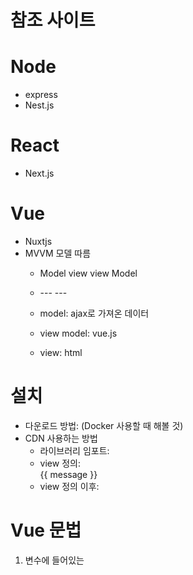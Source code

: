 # 참조 사이트

# Node
- express
- Nest.js

# React
- Next.js

# Vue
- Nuxtjs
- MVVM 모델 따름
  - Model view view Model
  - <Model> --- <View Model> --- <View>

  - model: ajax로 가져온 데이터
  - view model: vue.js
  - view: html


# 설치
- 다운로드 방법: (Docker 사용할 때 해볼 것)
- CDN 사용하는 방법 
  - 라이브러리 임포트: <script src="https://unpkg.com/vue@3/dist/vue.global.js"></script>
  - view 정의: <div id="app">{{ message }}</div>
  - view 정의 이후: <script></script>

# Vue 문법
1. 변수에 들어있는 